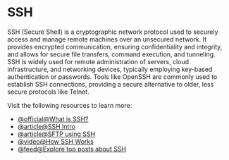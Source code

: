# SSH

SSH (Secure Shell) is a cryptographic network protocol used to securely access and manage remote machines over an unsecured network. It provides encrypted communication, ensuring confidentiality and integrity, and allows for secure file transfers, command execution, and tunneling. SSH is widely used for remote administration of servers, cloud infrastructure, and networking devices, typically employing key-based authentication or passwords. Tools like OpenSSH are commonly used to establish SSH connections, providing a secure alternative to older, less secure protocols like Telnet.

Visit the following resources to learn more:

- [@official@What is SSH?](https://www.ssh.com/academy/ssh/protocol)
- [@article@SSH Intro](https://www.baeldung.com/cs/ssh-intro)
- [@article@SFTP using SSH](https://www.goanywhere.com/blog/how-sftp-works)
- [@video@How SSH Works](https://www.youtube.com/watch?v=5JvLV2-ngCI)
- [@feed@Explore top posts about SSH](https://app.daily.dev/tags/ssh?ref=roadmapsh)
